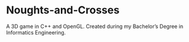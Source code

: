 # Noughts-and-Crosses

A 3D game in C++ and OpenGL. Created during my Bachelor’s Degree in Informatics Engineering.
